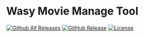 # Wasy Movie Manage Tool

[![Github All Releases](https://img.shields.io/github/downloads/lunnlew/easy-movie/total?style=flat-square)](https://github.com/lunnlew/easy-movie/releases)
[![GitHub Release](https://img.shields.io/github/v/release/lunnlew/easy-movie?include_prereleases&sort=semver&style=flat-square)](https://github.com/lunnlew/easy-movie/releases)
[![License](https://img.shields.io/github/license/lunnlew/easy-movie?style=flat-square)](LICENSE)
